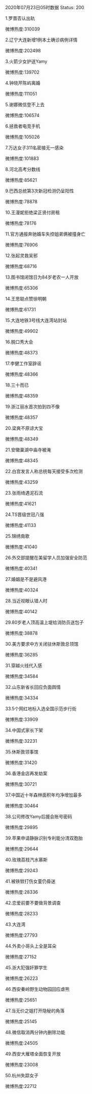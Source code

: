 2020年07月23日05时数据
Status: 200

1.罗晋否认出轨

微博热度:310039

2.辽宁大连新增1例本土确诊病例详情

微博热度:202498

3.火箭少女护送Yamy

微博热度:139702

4.钟晓芹陈屿离婚

微博热度:111051

5.谢娜微信登不上去

微博热度:106574

6.拯救者电竞手机

微博热度:105026

7.万达女子311名密接无一感染

微博热度:101883

8.河北高考分数线

微博热度:85621

9.巴西总统第3次新冠检测仍呈阳性

微博热度:78878

10.王漫妮拒绝梁正贤付房租

微博热度:78176

11.官方通报奔驰婚车失控姐弟俩被撞身亡

微博热度:76906

12.张起灵救吴邪

微博热度:68716

13.图书馆闭馆日为84岁老农一人开放

微博热度:65306

14.王思聪点赞徐明朝

微博热度:61731

15.大连地铁3号线大连湾站封站

微博热度:49902

16.脱口秀大会

微博热度:48373

17.李健工作室辟谣

微博热度:48366

18.三十而已

微博热度:48359

19.浙江丽水首次拍到四不像

微博热度:48357

20.梁爽不原谅大宝

微博热度:48349

21.安徽巢湖中庙寺被淹

微博热度:48345

22.白宫发言人称总统每天接受多次检测

微博热度:43259

23.张雨绮遇泥石流

微博热度:41621

24.TS晋级世冠八强

微博热度:41133

25.锦绣南歌

微博热度:41040

26.外交部提醒在美留学人员加强安全防范

微博热度:40341

27.婚姻是不是避风港

微博热度:40324

28.当近视眼认错人时

微博热度:40142

29.80岁老人顶高温上堤给消防员送包子

微博热度:38878

30.美方要求中方关闭驻休斯敦总领馆

微博热度:36285

31.穿越火线代入感

微博热度:34584

32.山东新省长回应负面舆情

微博热度:34334

33.5个网红地标入选全国示范步行街

微博热度:33909

34.中国式家长下架

微博热度:32231

35.休斯敦领事馆

微博热度:31420

36.香港金店再发劫案

微博热度:30721

37.中国近十年森林面积年均净增加最多

微博热度:30464

38.公司修改Yamy后援会账号密码

微博热度:29895

39.苹果申请静脉识别专利能分清双胞胎

微博热度:29644

40.玫瑰荔枝汽水慕斯

微博热度:29243

41.被铁锨打伤女童仍昏迷

微博热度:28336

42.恋爱前要不要做背景调查

微博热度:28233

43.大连湾

微博热度:27793

44.外卖小哥头上全是耳朵

微博热度:27152

45.浙大犯强奸罪学生

微博热度:26223

46.西安秦岭野生动物园回应虐熊

微博热度:25651

47.当无价之姐打开隐秘的角落

微博热度:25145

48.微信取消两分钟内删除功能

微博热度:24505

49.西安大雁塔全面恢复开放

微博热度:23008

50.杭州失踪女子

微博热度:22712

